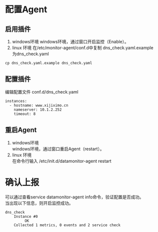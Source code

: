 # 配置Agent
## 启用插件
 1. windows环境
windows环境，通过窗口开启监控（Enable）。
 2. linux 环境
在/etc/monitor-agent/conf.d中复制 dns_check.yaml.example   为dns_check.yaml
```
cp dns_check.yaml.example dns_check.yaml
```
## 配置插件
编辑配置文件 conf.d/dns_check.yaml
```
instances:   
  - hostname: www.xijiximo.cn  
    nameserver: 10.1.2.252  
    timeout: 8   
```
## 重启Agent
 1. windows环境  
windows环境，通过窗口重启Agent（restart）。
 2. linux 环境  
 在命令行输入 /etc/init.d/datamonitor-agent restart

# 确认上报

可以通过查看service datamonitor-agent info命令，验证配置是否成功。  
当出现以下信息，则开启监控成功。
```
dns_check
    Instance #0
         OK 
    Collected 1 metrics, 0 events and 2 service check    
```